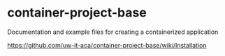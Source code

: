# container-project-base
Documentation and example files for creating a containerized application

https://github.com/uw-it-aca/container-project-base/wiki/Installation
